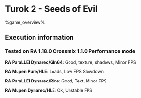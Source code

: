 # Turok 2 - Seeds of Evil 

%game_overview%

## Execution information

### Tested on RA 1.18.0 Crossmix 1.1.0 Performance mode

**RA ParaLLEl Dynarec/Gln64**: Good, texture, shadows, Minor FPS

**RA Mupen Pure/HLE**: Loads, Low FPS Slowdown

**RA ParaLLEl Dynarec/Rice**: Good, Text, Minor FPS

**RA Mupen Dynarec/HLE**: Ok, Unstable FPS